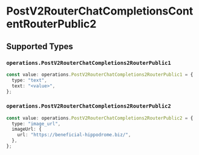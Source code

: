# PostV2RouterChatCompletionsContentRouterPublic2


## Supported Types

### `operations.PostV2RouterChatCompletions2RouterPublic1`

```typescript
const value: operations.PostV2RouterChatCompletions2RouterPublic1 = {
  type: "text",
  text: "<value>",
};
```

### `operations.PostV2RouterChatCompletions2RouterPublic2`

```typescript
const value: operations.PostV2RouterChatCompletions2RouterPublic2 = {
  type: "image_url",
  imageUrl: {
    url: "https://beneficial-hippodrome.biz/",
  },
};
```

